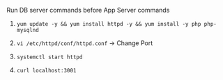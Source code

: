 Run DB server commands before App Server commands

1. `yum update -y && yum install httpd -y && yum install -y php php-mysqlnd`

2. `vi /etc/httpd/conf/httpd.conf` -> Change Port

3. `systemctl start httpd`

4. `curl localhost:3001`